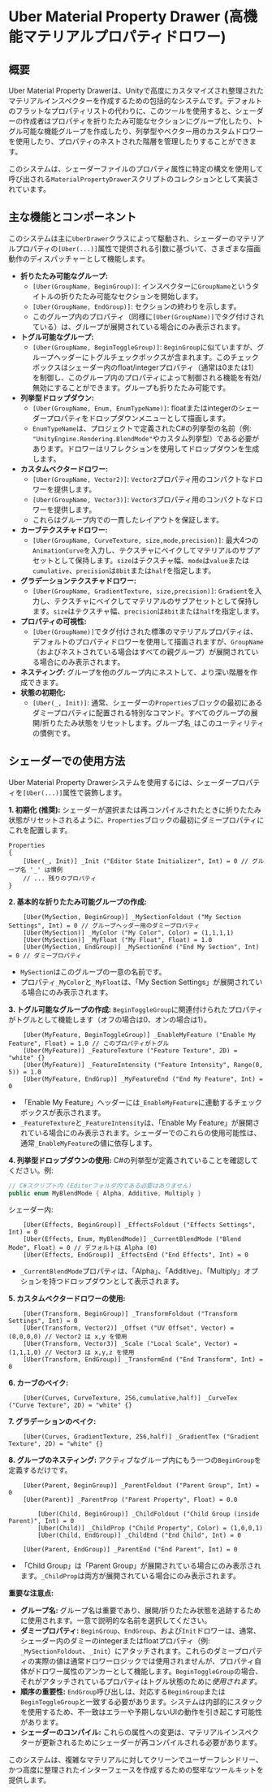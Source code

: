 # Uber Material Property Drawer (高機能マテリアルプロパティドロワー)

## 概要

Uber Material Property Drawerは、Unityで高度にカスタマイズされ整理されたマテリアルインスペクターを作成するための包括的なシステムです。デフォルトのフラットなプロパティリストの代わりに、このツールを使用すると、シェーダーの作成者はプロパティを折りたたみ可能なセクションにグループ化したり、トグル可能な機能グループを作成したり、列挙型やベクター用のカスタムドロワーを使用したり、プロパティのネストされた階層を管理したりすることができます。

このシステムは、シェーダーファイルのプロパティ属性に特定の構文を使用して呼び出される`MaterialPropertyDrawer`スクリプトのコレクションとして実装されています。

## 主な機能とコンポーネント

このシステムは主に`UberDrawer`クラスによって駆動され、シェーダーのマテリアルプロパティの`[Uber(...)]`属性で提供される引数に基づいて、さまざまな描画動作のディスパッチャーとして機能します。

-   **折りたたみ可能なグループ:**
    -   `[Uber(GroupName, BeginGroup)]`: インスペクターに`GroupName`というタイトルの折りたたみ可能なセクションを開始します。
    -   `[Uber(GroupName, EndGroup)]`: セクションの終わりを示します。
    -   このグループ内のプロパティ（同様に`[Uber(GroupName)]`でタグ付けされている）は、グループが展開されている場合にのみ表示されます。
-   **トグル可能なグループ:**
    -   `[Uber(GroupName, BeginToggleGroup)]`: `BeginGroup`に似ていますが、グループヘッダーにトグルチェックボックスが含まれます。このチェックボックスはシェーダー内のfloat/integerプロパティ（通常は0または1）を制御し、このグループ内のプロパティによって制御される機能を有効/無効にすることができます。グループも折りたたみ可能です。
-   **列挙型ドロップダウン:**
    -   `[Uber(GroupName, Enum, EnumTypeName)]`: floatまたはintegerのシェーダープロパティをドロップダウンメニューとして描画します。
    -   `EnumTypeName`は、プロジェクトで定義されたC#の列挙型の名前（例: `"UnityEngine.Rendering.BlendMode"`やカスタム列挙型）である必要があります。ドロワーはリフレクションを使用してドロップダウンを生成します。
-   **カスタムベクタードロワー:**
    -   `[Uber(GroupName, Vector2)]`: `Vector2`プロパティ用のコンパクトなドロワーを提供します。
    -   `[Uber(GroupName, Vector3)]`: `Vector3`プロパティ用のコンパクトなドロワーを提供します。
    -   これらはグループ内での一貫したレイアウトを保証します。
-   **カーブテクスチャドロワー:**
    -   `[Uber(GroupName, CurveTexture, size,mode,precision)]`: 最大4つの`AnimationCurve`を入力し、テクスチャにベイクしてマテリアルのサブアセットとして保持します。`size`はテクスチャ幅、`mode`は`value`または`cumulative`、`precision`は`8bit`または`half`を指定します。
-   **グラデーションテクスチャドロワー:**
    -   `[Uber(GroupName, GradientTexture, size,precision)]`: `Gradient`を入力し、テクスチャにベイクしてマテリアルのサブアセットとして保持します。`size`はテクスチャ幅、`precision`は`8bit`または`half`を指定します。
-   **プロパティの可視性:**
    -   `[Uber(GroupName)]`でタグ付けされた標準のマテリアルプロパティは、デフォルトのプロパティドロワーを使用して描画されますが、`GroupName`（およびネストされている場合はすべての親グループ）が展開されている場合にのみ表示されます。
-   **ネスティング:** グループを他のグループ内にネストして、より深い階層を作成できます。
-   **状態の初期化:**
    -   `[Uber(_, Init)]`: 通常、シェーダーの`Properties`ブロックの最初にあるダミープロパティに配置される特別なコマンド。すべてのグループの展開/折りたたみ状態をリセットします。グループ名`_`はこのユーティリティの慣例です。

## シェーダーでの使用方法

Uber Material Property Drawerシステムを使用するには、シェーダープロパティを`[Uber(...)]`属性で装飾します。

**1. 初期化 (推奨):**
シェーダーが選択または再コンパイルされたときに折りたたみ状態がリセットされるように、`Properties`ブロックの最初にダミープロパティにこれを配置します。
```shaderlab
Properties
{
    [Uber(_, Init)] _Init ("Editor State Initializer", Int) = 0 // グループ名 '_' は慣例
    // ... 残りのプロパティ
}
```

**2. 基本的な折りたたみ可能グループの作成:**
```shaderlab
    [Uber(MySection, BeginGroup)] _MySectionFoldout ("My Section Settings", Int) = 0 // グループヘッダー用のダミープロパティ
    [Uber(MySection)] _MyColor ("My Color", Color) = (1,1,1,1)
    [Uber(MySection)] _MyFloat ("My Float", Float) = 1.0
    [Uber(MySection, EndGroup)] _MySectionEnd ("End My Section", Int) = 0 // ダミープロパティ
```
-   `MySection`はこのグループの一意の名前です。
-   プロパティ`_MyColor`と`_MyFloat`は、「My Section Settings」が展開されている場合にのみ表示されます。

**3. トグル可能なグループの作成:**
`BeginToggleGroup`に関連付けられたプロパティがトグルとして機能します（オフの場合は0、オンの場合は1）。
```shaderlab
    [Uber(MyFeature, BeginToggleGroup)] _EnableMyFeature ("Enable My Feature", Float) = 1.0 // このプロパティがトグル
    [Uber(MyFeature)] _FeatureTexture ("Feature Texture", 2D) = "white" {}
    [Uber(MyFeature)] _FeatureIntensity ("Feature Intensity", Range(0, 5)) = 1.0
    [Uber(MyFeature, EndGrup)] _MyFeatureEnd ("End My Feature", Int) = 0
```
-   「Enable My Feature」ヘッダーには`_EnableMyFeature`に連動するチェックボックスが表示されます。
-   `_FeatureTexture`と`_FeatureIntensity`は、「Enable My Feature」が展開されている場合にのみ表示されます。シェーダーでのこれらの使用可能性は、通常`_EnableMyFeature`の値に依存します。

**4. 列挙型ドロップダウンの使用:**
C#の列挙型が定義されていることを確認してください。例:
```csharp
// C#スクリプト内 (Editorフォルダ内である必要はありません)
public enum MyBlendMode { Alpha, Additive, Multiply }
```
シェーダー内:
```shaderlab
    [Uber(Effects, BeginGroup)] _EffectsFoldout ("Effects Settings", Int) = 0
    [Uber(Effects, Enum, MyBlendMode)] _CurrentBlendMode ("Blend Mode", Float) = 0 // デフォルトは Alpha (0)
    [Uber(Effects, EndGroup)] _EffectsEnd ("End Effects", Int) = 0
```
-   `_CurrentBlendMode`プロパティは、「Alpha」、「Additive」、「Multiply」オプションを持つドロップダウンとして表示されます。

**5. カスタムベクタードロワーの使用:**
```shaderlab
    [Uber(Transform, BeginGroup)] _TransformFoldout ("Transform Settings", Int) = 0
    [Uber(Transform, Vector2)] _Offset ("UV Offset", Vector) = (0,0,0,0) // Vector2 は x,y を使用
    [Uber(Transform, Vector3)] _Scale ("Local Scale", Vector) = (1,1,1,0) // Vector3 は x,y,z を使用
    [Uber(Transform, EndGroup)] _TransformEnd ("End Transform", Int) = 0
```

**6. カーブのベイク:**
```shaderlab
    [Uber(Curves, CurveTexture, 256,cumulative,half)] _CurveTex ("Curve Texture", 2D) = "white" {}
```

**7. グラデーションのベイク:**
```shaderlab
    [Uber(Curves, GradientTexture, 256,half)] _GradientTex ("Gradient Texture", 2D) = "white" {}
```

**8. グループのネスティング:**
アクティブなグループ内にもう一つの`BeginGroup`を定義するだけです。
```shaderlab
    [Uber(Parent, BeginGroup)] _ParentFoldout ("Parent Group", Int) = 0
    [Uber(Parent)] _ParentProp ("Parent Property", Float) = 0.0

        [Uber(Child, BeginGroup)] _ChildFoldout ("Child Group (inside Parent)", Int) = 0
        [Uber(Child)] _ChildProp ("Child Property", Color) = (1,0,0,1)
        [Uber(Child, EndGroup)] _ChildEnd ("End Child", Int) = 0

    [Uber(Parent, EndGroup)] _ParentEnd ("End Parent", Int) = 0
```
-   「Child Group」は「Parent Group」が展開されている場合にのみ表示されます。`_ChildProp`は両方が展開されている場合にのみ表示されます。

**重要な注意点:**
-   **グループ名:** グループ名は重要であり、展開/折りたたみ状態を追跡するために使用されます。一意で説明的な名前を選択してください。
-   **ダミープロパティ:** `BeginGroup`、`EndGroup`、および`Init`ドロワーは、通常、シェーダー内のダミーのintegerまたはfloatプロパティ（例: `_MySectionFoldout`、`_Init`）にアタッチされます。これらのダミープロパティの実際の値は通常ドロワーロジックでは使用されませんが、プロパティ自体がドロワー属性のアンカーとして機能します。`BeginToggleGroup`の場合、それがアタッチされているプロパティはトグル状態のために*使用されます*。
-   **順序の重要性:** `EndGroup`呼び出しは、対応する`BeginGroup`または`BeginToggleGroup`と一致する必要があります。システムは内部的にスタックを使用するため、不一致はエラーや予期しないUIの動作を引き起こす可能性があります。
-   **シェーダーのコンパイル:** これらの属性への変更は、マテリアルインスペクターが更新されるためにシェーダーが再コンパイルされる必要があります。

このシステムは、複雑なマテリアルに対してクリーンでユーザーフレンドリー、かつ高度に整理されたインターフェースを作成するための堅牢なツールキットを提供します。
